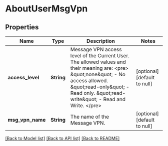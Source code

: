 # AboutUserMsgVpn

## Properties
Name | Type | Description | Notes
------------ | ------------- | ------------- | -------------
**access_level** | **String** | Message VPN access level of the Current User. The allowed values and their meaning are:  &lt;pre&gt; \&quot;none\&quot; - No access allowed. \&quot;read-only\&quot; - Read only. \&quot;read-write\&quot; - Read and Write. &lt;/pre&gt;  | [optional] [default to null]
**msg_vpn_name** | **String** | The name of the Message VPN. | [optional] [default to null]

[[Back to Model list]](../README.md#documentation-for-models) [[Back to API list]](../README.md#documentation-for-api-endpoints) [[Back to README]](../README.md)


